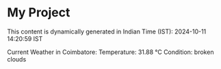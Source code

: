 # My Project

This content is dynamically generated in Indian Time (IST): 2024-10-11 14:20:59 IST


Current Weather in Coimbatore:
Temperature: 31.88 °C
Condition: broken clouds
